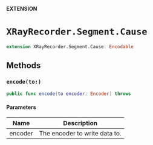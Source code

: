 **EXTENSION**

# `XRayRecorder.Segment.Cause`
```swift
extension XRayRecorder.Segment.Cause: Encodable
```

## Methods
### `encode(to:)`

```swift
public func encode(to encoder: Encoder) throws
```

#### Parameters

| Name | Description |
| ---- | ----------- |
| encoder | The encoder to write data to. |